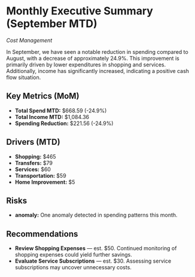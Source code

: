 # Monthly Executive Summary (September MTD)
*Cost Management*

In September, we have seen a notable reduction in spending compared to August, with a decrease of approximately 24.9%. This improvement is primarily driven by lower expenditures in shopping and services. Additionally, income has significantly increased, indicating a positive cash flow situation.

## Key Metrics (MoM)
- **Total Spend MTD:** $668.59 (-24.9%)
- **Total Income MTD:** $1,084.36
- **Spending Reduction:** $221.56 (-24.9%)

## Drivers (MTD)
- **Shopping:** $465
- **Transfers:** $79
- **Services:** $60
- **Transportation:** $59
- **Home Improvement:** $5

## Risks
- **anomaly:** One anomaly detected in spending patterns this month.

## Recommendations
- **Review Shopping Expenses** — est. $50. Continued monitoring of shopping expenses could yield further savings.
- **Evaluate Service Subscriptions** — est. $30. Assessing service subscriptions may uncover unnecessary costs.
